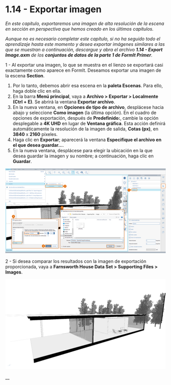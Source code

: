 # 1.14 - Exportar imagen

_En este capítulo, exportaremos una imagen de alta resolución de la escena en sección en perspectiva que hemos creado en los últimos capítulos._

_Aunque no es necesario completar este capítulo, si no ha seguido todo el aprendizaje hasta este momento y desea exportar imágenes similares a las que se muestran a continuación, descargue y abra el archivo_ _**1.14 - Export Image.axm**_ _de los_ _**conjuntos de datos de la parte 1 de FormIt Primer**._

1 - Al exportar una imagen, lo que se muestra en el lienzo se exportará casi exactamente como aparece en FormIt. Deseamos exportar una imagen de la escena **Section**.

1. Por lo tanto, debemos abrir esa escena en la **paleta Escenas**. Para ello, haga doble clic en ella.
2. En la barra **Menú principal**, vaya a **Archivo &gt; Exportar &gt; Localmente \(Ctrl + E\)**. Se abrirá la ventana **Exportar archivo**.
3. En la nueva ventana, en **Opciones de tipo de archivo**, desplácese hacia abajo y seleccione **Como imagen** \(la última opción\). En el cuadro de opciones de exportación, después de **Predefinido:**, cambie la opción desplegable a **4K UHD** en lugar de **Ventana gráfica**. Esta acción definirá automáticamente la resolución de la imagen de salida, **Cotas \(px\)**, en **3840** x **2160** píxeles.
4. Haga clic en **Exportar**; aparecerá la ventana **Especifique el archivo en el que desea guardar...**.
5. En la nueva ventana, desplácese para elegir la ubicación en la que desea guardar la imagen y su nombre; a continuación, haga clic en **Guardar**.

![](../../.gitbook/assets/0%20%285%29.png)

2 - Si desea comparar los resultados con la imagen de exportación proporcionada, vaya a **Farnsworth House Data Set &gt; Supporting Files &gt; Images**.

![Se ha proporcionado una imagen de exportación de muestra del conjunto de datos de Farnsworth House.](../../.gitbook/assets/1%20%2816%29.png)

\_\_


